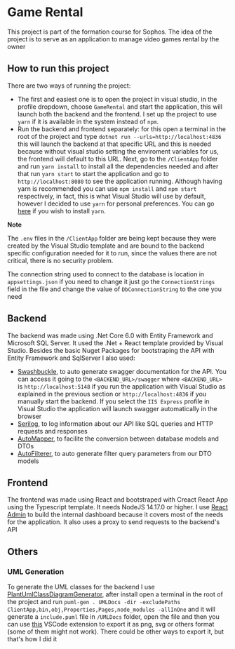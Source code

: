
# Game Rental

This project is part of the formation course for Sophos. The idea of the project is to serve as an application to manage video games rental by the owner

## How to run this project

There are two ways of running the project:

- The first and easiest one is to open the project in visual studio, in the profile dropdown, choose `GameRental` and start the application, this will launch both the backend and the frontend. I set up the project to use `yarn` if it is available in the system instead of `npm`.
- Run the backend and frontend separately: for this open a terminal in the root of the project and type `dotnet run --urls=http://localhost:4836` this will launch the backend at that specific URL and this is needed because without visual studio setting the enviroment variables for us, the frontend will default to this URL. Next, go to the `/ClientApp` folder and run `yarn install` to install all the dependencies needed and after that run `yarn start` to start the application and go to `http://localhost:8080` to see the application running. Although having yarn is recommended you can use `npm install` and `npm start` respectively, in fact, this is what Visual Studio will use by default, however I decided to use `yarn` for personal preferences. You can go [here](https://yarnpkg.com/) if you wish to install `yarn`.

**Note**

The `.env` files in the `/ClientApp` folder are being kept because they were created by the Visual Studio template and are bound to the backend specific configuration needed for it to run, since the values there are not critical, there is no security problem.

The connection string used to connect to the database is location in `appsettings.json` if you need to change it just go the `ConnectionStrings` field in the file and change the value of `DbConnectionString` to the one you need

## Backend

The backend was made using .Net Core 6.0 with Entity Framework and Microsoft SQL Server. It used the .Net + React template provided by Visual Studio. Besides the basic Nuget Packages for bootstraping the API with Entity Framework and SqlServer I also used:
- [Swashbuckle](https://learn.microsoft.com/en-us/aspnet/core/tutorials/getting-started-with-swashbuckle?view=aspnetcore-6.0&tabs=visual-studio), to auto generate swagger documentation for the API. You can access it going to the `<BACKEND_URL>/swagger` where `<BACKEND_URL>` is `http://localhost:5148` if you run the application with Visual Studio as explained in the previous section or `http://localhost:4836` if you manually start the backend. If you select the `IIS Express` profile in Visual Studio the application will launch swagger automatically in the browser
- [Serilog](https://serilog.net/), to log information about our API like SQL queries and HTTP requests and responses
- [AutoMapper](https://automapper.org/), to facilite the conversion between database models and DTOs
- [AutoFilterer](https://github.com/enisn/AutoFilterer), to auto generate filter query parameters from our DTO models

## Frontend

The frontend was made using React and bootstraped with Creact React App using the Typescript template. It needs NodeJS 14.17.0 or higher. I use [React Admin](https://marmelab.com/react-admin/) to build the internal dashboard because it covers most of the needs for the application. It also uses a proxy to send requests to the backend's API

## Others

### UML Generation

To generate the UML classes for the backend I use [PlantUmlClassDiagramGenerator](https://github.com/pierre3/PlantUmlClassDiagramGenerator), after install open a terminal in the root of the project and run `puml-gen . UMLDocs -dir -excludePaths ClientApp,bin,obj,Properties,Pages,node_modules -allInOne` and it will generate a `include.puml` file in `/UMLDocs` folder, open the file and then you can use [this](https://github.com/qjebbs/vscode-plantuml) VSCode extension to export it as png, svg or others format (some of them might not work). There could be other ways to export it, but that's how I did it



